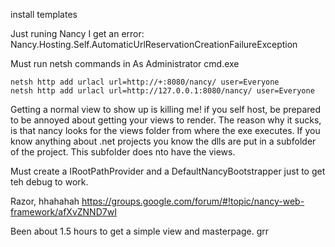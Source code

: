
install templates

Just runing Nancy I get an error: Nancy.Hosting.Self.AutomaticUrlReservationCreationFailureException

Must run netsh commands in As Administrator cmd.exe
```
netsh http add urlacl url=http://+:8080/nancy/ user=Everyone
netsh http add urlacl url=http://127.0.0.1:8080/nancy/ user=Everyone
```

Getting a normal view to show up is killing me!  if you self host, be prepared to be annoyed about getting your views to render.
The reason why it sucks, is that nancy looks for the views folder from where the exe executes.  If you know anything about .net projects you know the dlls are put in a subfolder of the project.  This subfolder does nto have the views.

Must create a IRootPathProvider and a DefaultNancyBootstrapper just to get teh debug to work.

Razor, hhahahah https://groups.google.com/forum/#!topic/nancy-web-framework/afXvZNND7wI

Been about 1.5 hours to get a simple view and masterpage. grr
